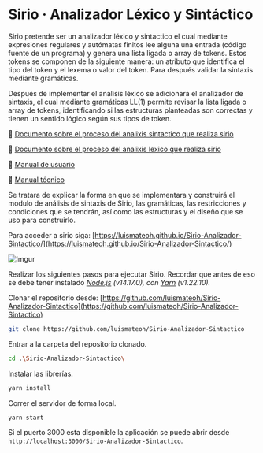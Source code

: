 # Sirio · Analizador Léxico y Sintáctico

Sirio pretende ser un analizador léxico y sintactico el cual mediante expresiones regulares y autómatas finitos lee alguna una entrada (código fuente de un programa)  y genera una lista ligada o array de tokens. Estos tokens se componen de la siguiente manera: un atributo que identifica el tipo del token y el lexema o valor del token. Para después validar la sintaxis mediante gramáticas.


Después de implementar el análisis léxico se adicionara el analizador de sintaxis, el cual mediante gramáticas LL(1) permite revisar la lista ligada o array de tokens, identificando si las estructuras planteadas son correctas y tienen un sentido lógico según sus tipos de token.

:blue_book: [Documento sobre el proceso del analixis sintactico que realiza sirio](https://luismateoh.notion.site/Sirio-Analizador-de-Sintaxis-d16f9228cad94ef1a302c45088d25fe3)

:blue_book: [Documento sobre el proceso del analixis lexico que realiza sirio](https://www.notion.so/luismateoh/Sirio-Analizador-L-xico-14498473d3b24697b760bec59667e772)

:blue_book: [Manual de usuario](https://luismateoh.notion.site/Sirio-Manual-de-usuario-7b2c755f301e4c3b840d8e732ea64088)

:blue_book: [Manual técnico](https://luismateoh.notion.site/Sirio-Manual-t-cnico-a86e4e61d1be43e3a32e2f5e8409e269)

Se tratara de explicar la forma en que se implementara y construirá el modulo de análisis de sintaxis de Sirio, las gramáticas, las restricciones y condiciones que se tendrán, así como las estructuras y el diseño que se uso para construirlo.

Para acceder a sirio siga:
[https://luismateoh.github.io/Sirio-Analizador-Sintactico/](https://luismateoh.github.io/Sirio-Analizador-Sintactico/)

![Imgur](https://i.imgur.com/phDHCNH.png)

Realizar los siguientes pasos para ejecutar Sirio.
Recordar que antes de eso se debe tener instalado *[Node.js](https://nodejs.org/es/) (v14.17.0), con [Yarn](https://yarnpkg.com/) (v1.22.10).*

Clonar el repositorio desde: [https://github.com/luismateoh/Sirio-Analizador-Sintactico](https://github.com/luismateoh/Sirio-Analizador-Sintactico)

```bash
git clone https://github.com/luismateoh/Sirio-Analizador-Sintactico
```

Entrar a la carpeta del repositorio clonado.

```bash
cd .\Sirio-Analizador-Sintactico\
```

Instalar las librerías.

```bash
yarn install
```

Correr el servidor de forma local.

```bash
yarn start
```

Si el puerto 3000 esta disponible la aplicación se puede abrir desde `http://localhost:3000/Sirio-Analizador-Sintactico`.

